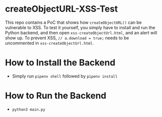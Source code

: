 # createObjectURL-XSS-Test
This repo contains a PoC that shows how `createObjectURL()` can be vulnerable to XSS. To test it yourself, you simply have to install and run the Python backend, and then open `xss-createObjectUrl.html`, and an alert will show up. To prevent XSS, `// a.download = true;` needs to be uncommented in `xss-createObjectUrl.html`.

# How to Install the Backend
- Simply run `pipenv shell` followed by `pipenv install`

# How to Run the Backend
- `python3 main.py`
